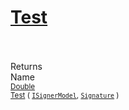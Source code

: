 # [Test](./IClassifier-100663479.md)


<br><br>
Returns<img width=542/>Name
<br>
<sub>[Double](https://docs.microsoft.com/en-us/dotnet/api/System.Double)</sub><img width=500/><sub>[Test](./IClassifier-100663479.md) ( [`ISignerModel`](./../ISignerModel.md), [`Signature`](./../../Signature.md) )</sub><br>


